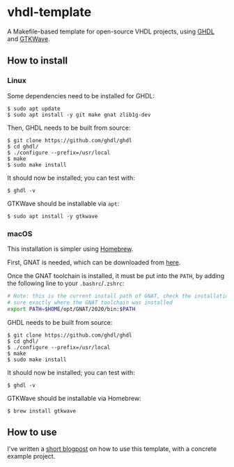 # vhdl-template

A Makefile-based template for open-source VHDL projects, using [GHDL](http://ghdl.free.fr/) and
[GTKWave](http://gtkwave.sourceforge.net/).


## How to install

### Linux

Some dependencies need to be installed for GHDL:

```text
$ sudo apt update
$ sudo apt install -y git make gnat zlib1g-dev
```

Then, GHDL needs to be built from source:

```text
$ git clone https://github.com/ghdl/ghdl
$ cd ghdl/
$ ./configure --prefix=/usr/local
$ make
$ sudo make install
```

It should now be installed; you can test with:

```text
$ ghdl -v
```

GTKWave should be installable via `apt`:

```text
$ sudo apt install -y gtkwave
```


### macOS

This installation is simpler using [Homebrew](https://brew.sh/).

First, GNAT is needed, which can be downloaded from [here](https://www.adacore.com/download).

Once the GNAT toolchain is installed, it must be put into the `PATH`, by adding the following line to your
`.bashrc`/`.zshrc`:

```bash
# Note: this is the current install path of GNAT, check the installation program in the previous step if you're not
# sure exactly where the GNAT toolchain was installed
export PATH=$HOME/opt/GNAT/2020/bin:$PATH
```

GHDL needs to be built from source:

```text
$ git clone https://github.com/ghdl/ghdl
$ cd ghdl/
$ ./configure --prefix=/usr/local
$ make
$ sudo make install
```

It should now be installed; you can test with:

```text
$ ghdl -v
```

GTKWave should be installable via Homebrew:

```text
$ brew install gtkwave
```


## How to use

I've written a [short blogpost](https://kokkonisd.github.io/2020/11/18/vhdl-project-template/) on how to use this
template, with a concrete example project.

